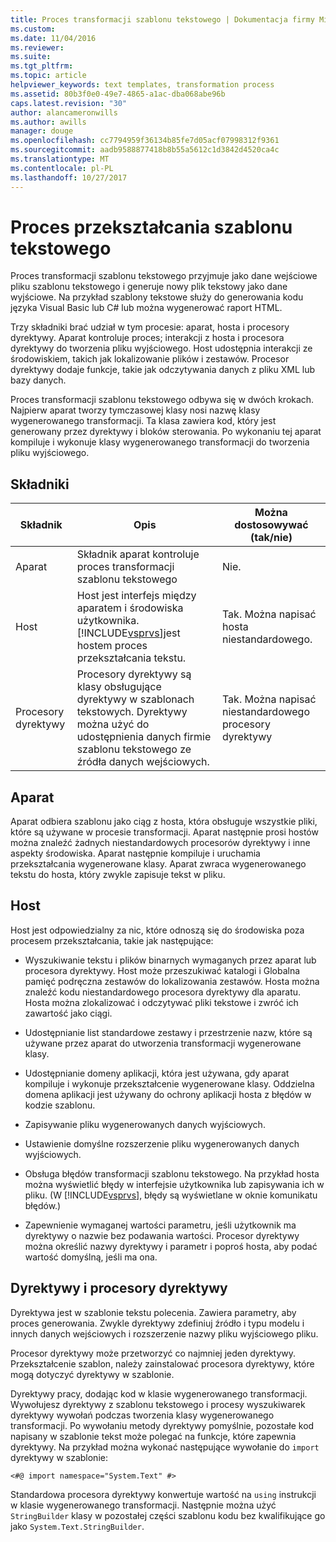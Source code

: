 ```yaml
---
title: Proces transformacji szablonu tekstowego | Dokumentacja firmy Microsoft
ms.custom: 
ms.date: 11/04/2016
ms.reviewer: 
ms.suite: 
ms.tgt_pltfrm: 
ms.topic: article
helpviewer_keywords: text templates, transformation process
ms.assetid: 80b3f0e0-49e7-4865-a1ac-dba068abe96b
caps.latest.revision: "30"
author: alancameronwills
ms.author: awills
manager: douge
ms.openlocfilehash: cc7794959f36134b85fe7d05acf07998312f9361
ms.sourcegitcommit: aadb9588877418b8b55a5612c1d3842d4520ca4c
ms.translationtype: MT
ms.contentlocale: pl-PL
ms.lasthandoff: 10/27/2017
---
```

# <a name="the-text-template-transformation-process"></a>Proces przekształcania szablonu tekstowego
Proces transformacji szablonu tekstowego przyjmuje jako dane wejściowe pliku szablonu tekstowego i generuje nowy plik tekstowy jako dane wyjściowe. Na przykład szablony tekstowe służy do generowania kodu języka Visual Basic lub C# lub można wygenerować raport HTML.  
  
 Trzy składniki brać udział w tym procesie: aparat, hosta i procesory dyrektywy. Aparat kontroluje proces; interakcji z hosta i procesora dyrektywy do tworzenia pliku wyjściowego. Host udostępnia interakcji ze środowiskiem, takich jak lokalizowanie plików i zestawów. Procesor dyrektywy dodaje funkcje, takie jak odczytywania danych z pliku XML lub bazy danych.  
  
 Proces transformacji szablonu tekstowego odbywa się w dwóch krokach. Najpierw aparat tworzy tymczasowej klasy nosi nazwę klasy wygenerowanego transformacji. Ta klasa zawiera kod, który jest generowany przez dyrektywy i bloków sterowania. Po wykonaniu tej aparat kompiluje i wykonuje klasy wygenerowanego transformacji do tworzenia pliku wyjściowego.  
  
## <a name="components"></a>Składniki  
  
|Składnik|Opis|Można dostosowywać (tak/nie)|  
|---------------|-----------------|------------------------------|  
|Aparat|Składnik aparat kontroluje proces transformacji szablonu tekstowego|Nie.|  
|Host|Host jest interfejs między aparatem i środowiska użytkownika. [!INCLUDE[vsprvs](../code-quality/includes/vsprvs_md.md)]jest hostem proces przekształcania tekstu.|Tak. Można napisać hosta niestandardowego.|  
|Procesory dyrektywy|Procesory dyrektywy są klasy obsługujące dyrektywy w szablonach tekstowych. Dyrektywy można użyć do udostępnienia danych firmie szablonu tekstowego ze źródła danych wejściowych.|Tak. Można napisać niestandardowego procesory dyrektywy|  
  
## <a name="the-engine"></a>Aparat  
 Aparat odbiera szablonu jako ciąg z hosta, która obsługuje wszystkie pliki, które są używane w procesie transformacji. Aparat następnie prosi hostów można znaleźć żadnych niestandardowych procesorów dyrektywy i inne aspekty środowiska. Aparat następnie kompiluje i uruchamia przekształcania wygenerowane klasy. Aparat zwraca wygenerowanego tekstu do hosta, który zwykle zapisuje tekst w pliku.  
  
## <a name="the-host"></a>Host  
 Host jest odpowiedzialny za nic, które odnoszą się do środowiska poza procesem przekształcania, takie jak następujące:  
  
-   Wyszukiwanie tekstu i plików binarnych wymaganych przez aparat lub procesora dyrektywy. Host może przeszukiwać katalogi i Globalna pamięć podręczna zestawów do lokalizowania zestawów. Hosta można znaleźć kodu niestandardowego procesora dyrektywy dla aparatu. Hosta można zlokalizować i odczytywać pliki tekstowe i zwróć ich zawartość jako ciągi.  
  
-   Udostępnianie list standardowe zestawy i przestrzenie nazw, które są używane przez aparat do utworzenia transformacji wygenerowane klasy.  
  
-   Udostępnianie domeny aplikacji, która jest używana, gdy aparat kompiluje i wykonuje przekształcenie wygenerowane klasy. Oddzielna domena aplikacji jest używany do ochrony aplikacji hosta z błędów w kodzie szablonu.  
  
-   Zapisywanie pliku wygenerowanych danych wyjściowych.  
  
-   Ustawienie domyślne rozszerzenie pliku wygenerowanych danych wyjściowych.  
  
-   Obsługa błędów transformacji szablonu tekstowego. Na przykład hosta można wyświetlić błędy w interfejsie użytkownika lub zapisywania ich w pliku. (W [!INCLUDE[vsprvs](../code-quality/includes/vsprvs_md.md)], błędy są wyświetlane w oknie komunikatu błędów.)  
  
-   Zapewnienie wymaganej wartości parametru, jeśli użytkownik ma dyrektywy o nazwie bez podawania wartości. Procesor dyrektywy można określić nazwy dyrektywy i parametr i poproś hosta, aby podać wartość domyślną, jeśli ma ona.  
  
## <a name="directives-and-directive-processors"></a>Dyrektywy i procesory dyrektywy  
 Dyrektywa jest w szablonie tekstu polecenia. Zawiera parametry, aby proces generowania. Zwykle dyrektywy zdefiniuj źródło i typu modelu i innych danych wejściowych i rozszerzenie nazwy pliku wyjściowego pliku.  
  
 Procesor dyrektywy może przetworzyć co najmniej jeden dyrektywy. Przekształcenie szablon, należy zainstalować procesora dyrektywy, które mogą dotyczyć dyrektywy w szablonie.  
  
 Dyrektywy pracy, dodając kod w klasie wygenerowanego transformacji. Wywołujesz dyrektywy z szablonu tekstowego i procesy wyszukiwarek dyrektywy wywołań podczas tworzenia klasy wygenerowanego transformacji. Po wywołaniu metody dyrektywy pomyślnie, pozostałe kod napisany w szablonie tekst może polegać na funkcje, które zapewnia dyrektywy. Na przykład można wykonać następujące wywołanie do `import` dyrektywy w szablonie:  
  
 `<#@ import namespace="System.Text" #>`  
  
 Standardowa procesora dyrektywy konwertuje wartość na `using` instrukcji w klasie wygenerowanego transformacji. Następnie można użyć `StringBuilder` klasy w pozostałej części szablonu kodu bez kwalifikujące go jako `System.Text.StringBuilder`.